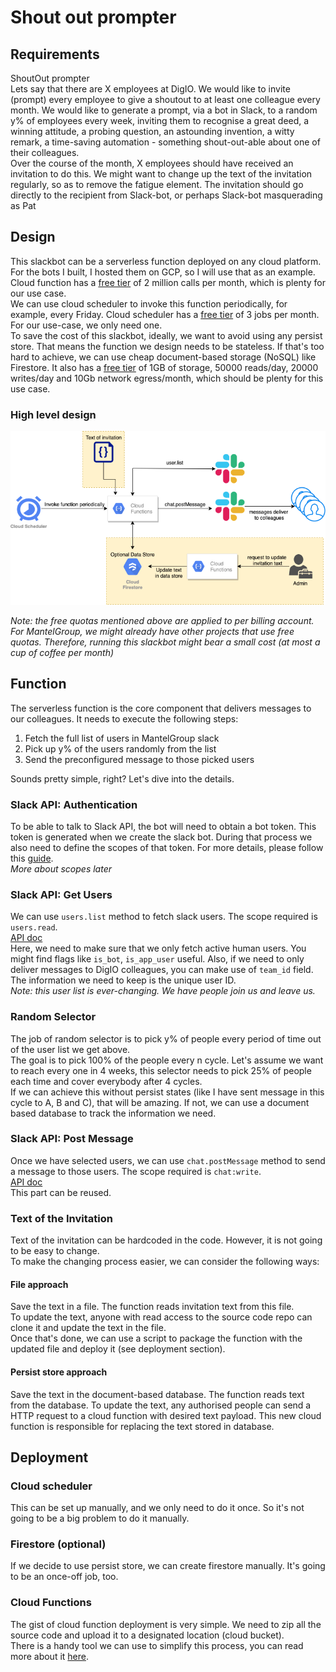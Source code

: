 # Shout out prompter

## Requirements

ShoutOut prompter    
Lets say that there are X employees at DigIO. We would like to invite (prompt) every employee to give a shoutout to at
least one colleague every month. We would like to generate a prompt, via a bot in Slack, to a random y% of employees
every week, inviting them to recognise a great deed, a winning attitude, a probing question, an astounding invention, a
witty remark, a time-saving automation - something shout-out-able about one of their colleagues.  
Over the course of the month, X employees should have received an invitation to do this. We might want to change up the
text of the invitation regularly, so as to remove the fatigue element. The invitation should go directly to the
recipient from Slack-bot, or perhaps Slack-bot masquerading as Pat

## Design

This slackbot can be a serverless function deployed on any cloud platform. For the bots I built, I hosted them on GCP,
so I will use that as an example.  
Cloud function has a [free tier](https://cloud.google.com/functions/pricing) of 2 million calls per month, which is
plenty for our use case.  
We can use cloud scheduler to invoke this function periodically, for example, every Friday. Cloud scheduler has
a [free tier](https://cloud.google.com/scheduler/pricing) of 3 jobs per month. For our use-case, we only need one.  
To save the cost of this slackbot, ideally, we want to avoid using any persist store. That means the function we design
needs to be stateless. If that's too hard to achieve, we can use cheap document-based storage (NoSQL) like Firestore. It
also has a [free tier](https://cloud.google.com/firestore/quotas#Instances) of 1GB of storage, 50000 reads/day, 20000
writes/day and 10Gb network egress/month, which should be plenty for this use case.

### High level design

![design-img](slack.png)

*Note: the free quotas mentioned above are applied to per billing account. For MantelGroup, we might already have other
projects that use free quotas. Therefore, running this slackbot might bear a small cost (at most a cup of coffee per
month)*

## Function

The serverless function is the core component that delivers messages to our colleagues. It needs to execute the
following steps:

1. Fetch the full list of users in MantelGroup slack
2. Pick up y% of the users randomly from the list
3. Send the preconfigured message to those picked users

Sounds pretty simple, right? Let's dive into the details.

### Slack API: Authentication

To be able to talk to Slack API, the bot will need to obtain a bot token. This token is generated when we create the
slack bot. During that process we also need to define the scopes of that token. For more details, please follow this
[guide](https://api.slack.com/authentication/basics#installing).  
*More about scopes later*

### Slack API: Get Users

We can use `users.list` method to fetch slack users. The scope required is `users.read`.  
[API doc](https://api.slack.com/methods/users.list)  
Here, we need to make sure that we only fetch active human users. You might find flags like `is_bot`, `is_app_user`
useful. Also, if we need to only deliver messages to DigIO colleagues, you can make use of `team_id` field.  
The information we need to keep is the unique user ID.  
*Note: this user list is ever-changing. We have people join us and leave us.*

### Random Selector

The job of random selector is to pick y% of people every period of time out of the user list we get above.  
The goal is to pick 100% of the people every n cycle. Let's assume we want to reach every one in 4 weeks, this selector
needs to pick 25% of people each time and cover everybody after 4 cycles.  
If we can achieve this without persist states (like I have sent message in this cycle to A, B and C), that will be
amazing. If not, we can use a document based database to track the information we need.

### Slack API: Post Message

Once we have selected users, we can use `chat.postMessage` method to send a message to those users. The scope required
is `chat:write`.  
[API doc](https://api.slack.com/methods/chat.postMessage)  
This part can be reused.

### Text of the Invitation

Text of the invitation can be hardcoded in the code. However, it is not going to be easy to change.  
To make the changing process easier, we can consider the following ways:

#### File approach

Save the text in a file. The function reads invitation text from this file.  
To update the text, anyone with read access to the source code repo can clone it and update the text in the file.  
Once that's done, we can use a script to package the function with the updated file and deploy it 
(see deployment section).

#### Persist store approach

Save the text in the document-based database. The function reads text from the database. To update the text,
any authorised people can send a HTTP request to a cloud function with desired text payload. This new cloud function is
responsible for replacing the text stored in database.

## Deployment

### Cloud scheduler

This can be set up manually, and we only need to do it once. So it's not going to be a big problem to do it manually.

### Firestore (optional)

If we decide to use persist store, we can create firestore manually. It's going to be an once-off job, too.

### Cloud Functions

The gist of cloud function deployment is very simple. We need to zip all the source code and upload it to a designated 
location (cloud bucket).  
There is a handy tool we can use to simplify this process, you can read more about it
[here](https://www.serverless.com/framework/docs/providers/google/).
